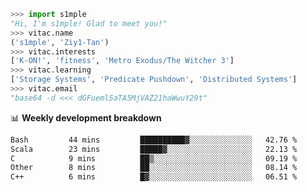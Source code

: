 ```python
>>> import s1mple
"Hi, I'm s1mple! Glad to meet you!"
>>> vitac.name
('s1mple', 'Ziy1-Tan')
>>> vitac.interests
['K-ON!', 'fitness', 'Metro Exodus/The Witcher 3']
>>> vitac.learning
['Storage Systems', 'Predicate Pushdown', 'Distributed Systems']
>>> vitac.email
"base64 -d <<< dGFueml5aTA5MjVAZ21haWwuY29t"
```
📊 **Weekly development breakdown**
<!--START_SECTION:waka-->

```txt
Bash         44 mins         ██████████▓░░░░░░░░░░░░░░   42.76 %
Scala        23 mins         █████▓░░░░░░░░░░░░░░░░░░░   22.13 %
C            9 mins          ██▒░░░░░░░░░░░░░░░░░░░░░░   09.19 %
Other        8 mins          ██░░░░░░░░░░░░░░░░░░░░░░░   08.14 %
C++          6 mins          █▓░░░░░░░░░░░░░░░░░░░░░░░   06.51 %
```

<!--END_SECTION:waka-->

